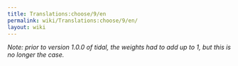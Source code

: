 ```yaml
---
title: Translations:choose/9/en
permalink: wiki/Translations:choose/9/en/
layout: wiki
---
```


*Note: prior to version 1.0.0 of tidal, the weights had to add up to 1,
but this is no longer the case.*
